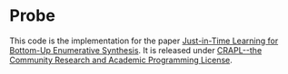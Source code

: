 # Probe

This code is the implementation for the paper [Just-in-Time Learning for Bottom-Up Enumerative Synthesis](https://shraddhabarke.github.io/raw/probe.pdf).
It is released under [CRAPL--the Community Research and Academic Programming License](http://matt.might.net/articles/crapl/).
